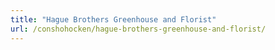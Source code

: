 ```yaml
---
title: "Hague Brothers Greenhouse and Florist"
url: /conshohocken/hague-brothers-greenhouse-and-florist/
---
```

